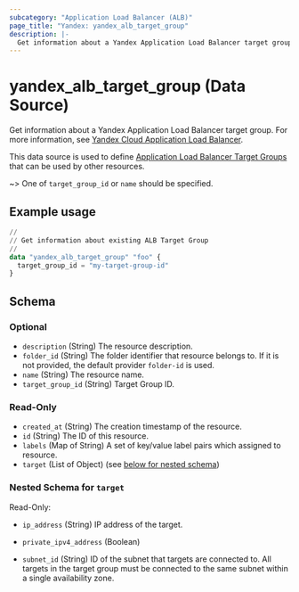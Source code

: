 ```yaml
---
subcategory: "Application Load Balancer (ALB)"
page_title: "Yandex: yandex_alb_target_group"
description: |-
  Get information about a Yandex Application Load Balancer target group.
---
```


# yandex_alb_target_group (Data Source)

Get information about a Yandex Application Load Balancer target group. For more information, see [Yandex Cloud Application Load Balancer](https://yandex.cloud/docs/application-load-balancer/quickstart).

This data source is used to define [Application Load Balancer Target Groups](https://yandex.cloud/docs/application-load-balancer/concepts/target-group) that can be used by other resources.

~> One of `target_group_id` or `name` should be specified.

## Example usage

```terraform
//
// Get information about existing ALB Target Group
//
data "yandex_alb_target_group" "foo" {
  target_group_id = "my-target-group-id"
}
```

<!-- schema generated by tfplugindocs -->
## Schema

### Optional

- `description` (String) The resource description.
- `folder_id` (String) The folder identifier that resource belongs to. If it is not provided, the default provider `folder-id` is used.
- `name` (String) The resource name.
- `target_group_id` (String) Target Group ID.

### Read-Only

- `created_at` (String) The creation timestamp of the resource.
- `id` (String) The ID of this resource.
- `labels` (Map of String) A set of key/value label pairs which assigned to resource.
- `target` (List of Object) (see [below for nested schema](#nestedatt--target))

<a id="nestedatt--target"></a>
### Nested Schema for `target`

Read-Only:

- `ip_address` (String) IP address of the target.

- `private_ipv4_address` (Boolean)
- `subnet_id` (String) ID of the subnet that targets are connected to. All targets in the target group must be connected to the same subnet within a single availability zone.


